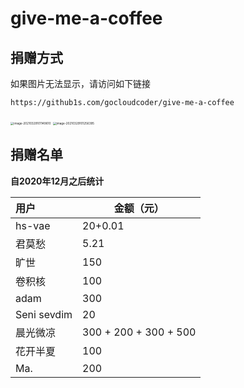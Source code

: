 # give-me-a-coffee

## 捐赠方式

如果图片无法显示，请访问如下链接

```shell
https://github1s.com/gocloudcoder/give-me-a-coffee
```



<img src="http://picture.nj-jay.com/image-20210329101149610.png" alt="image-20210329101149610" style="zoom: 33%;" />

<img src="http://picture.nj-jay.com/image-20210329101256395.png" alt="image-20210329101256395" style="zoom:33%;" />

## 捐赠名单

**自2020年12月之后统计**

| 用户        | 金额（元）            |
| :---------- | --------------------- |
| hs-vae      | 20+0.01               |
| 君莫愁      | 5.21                  |
| 旷世        | 150                   |
| 卷积核      | 100                   |
| adam        | 300                   |
| Seni sevdim | 20                    |
| 晨光微凉    | 300 + 200 + 300 + 500 |
| 花开半夏    | 100                   |
| Ma.         | 200                   |

